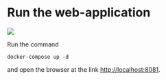 # Run the web-application

![](https://media.giphy.com/media/naxep4vNBAOL6/giphy.gif)

Run the command

`docker-compose up -d`

and open the browser at the link [http://localhost:8081](http://localhost:8081).
